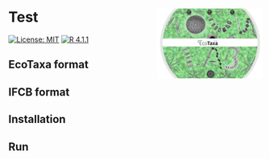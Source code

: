 <!-- README.md is generated from README.Rmd. -->

# Test <img src="figures/IFCB_Rowan+EcoTaxa.JPG" align="right" height="138.5"/>

<!-- badges: start -->

[![License: MIT](https://img.shields.io/badge/license-MIT-green.svg)](https://opensource.org/licenses/MIT) [![R 4.1.1](https://img.shields.io/badge/R-4.1.1-red.svg)](https://www.r-project.org/)

<!-- badges: end -->

## EcoTaxa format

## IFCB format

## Installation

## Run
